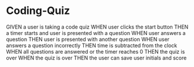 # Coding-Quiz

GIVEN a user is taking a code quiz
WHEN user clicks the start button
THEN a timer starts and user is presented with a question
WHEN user answers a question
THEN user is presented with another question
WHEN user answers a question incorrectly
THEN time is subtracted from the clock
WHEN all questions are answered or the timer reaches 0
THEN the quiz is over
WHEN the quiz is over
THEN the user can save user initials and score